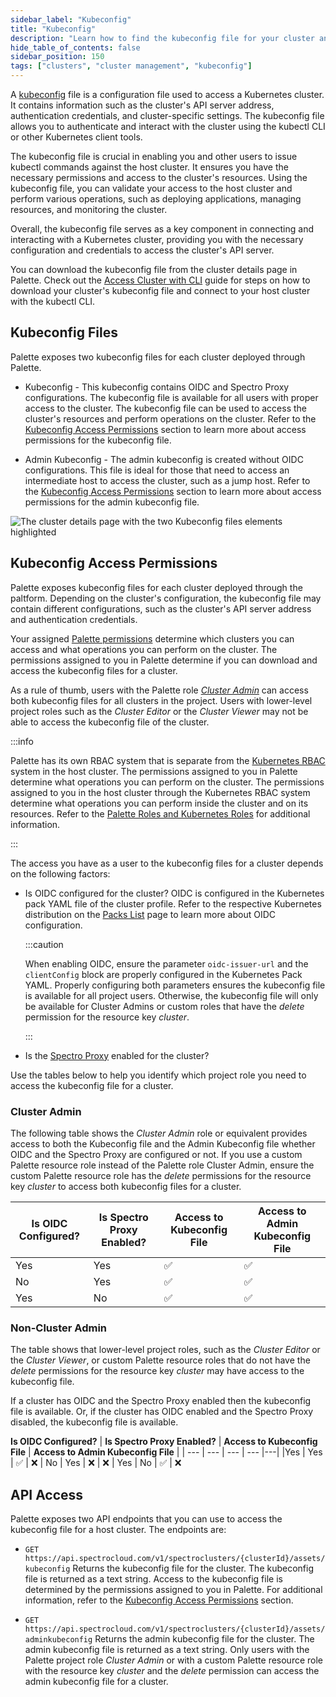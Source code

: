 ```yaml
---
sidebar_label: "Kubeconfig"
title: "Kubeconfig"
description: "Learn how to find the kubeconfig file for your cluster and how permissions are managed."
hide_table_of_contents: false
sidebar_position: 150
tags: ["clusters", "cluster management", "kubeconfig"]
---
```



A [kubeconfig](https://kubernetes.io/docs/concepts/configuration/organize-cluster-access-kubeconfig/) file is a configuration file used to access a Kubernetes cluster. It contains information such as the cluster's API server address, authentication credentials, and cluster-specific settings. The kubeconfig file allows you to authenticate and interact with the cluster using the kubectl CLI or other Kubernetes client tools.


The kubeconfig file is crucial in enabling you and other users to issue kubectl commands against the host cluster. It ensures you have the necessary permissions and access to the cluster's resources. Using the kubeconfig file, you can validate your access to the host cluster and perform various operations, such as deploying applications, managing resources, and monitoring the cluster.

Overall, the kubeconfig file serves as a key component in connecting and interacting with a Kubernetes cluster, providing you with the necessary configuration and credentials to access the cluster's API server.


You can download the kubeconfig file from the cluster details page in Palette. Check out the [Access Cluster with CLI](palette-webctl.md) guide for steps on how to download your cluster's kubeconfig file and connect to your host cluster with the kubectl CLI.

## Kubeconfig Files

Palette exposes two kubeconfig files for each cluster deployed through Palette.


* Kubeconfig - This kubeconfig contains OIDC and Spectro Proxy configurations. The kubeconfig file is available for all users with proper access to the cluster. The kubeconfig file can be used to access the cluster's resources and perform operations on the cluster. Refer to the [Kubeconfig Access Permissions](#kubeconfig-access-permissions) section to learn more about access permissions for the kubeconfig file.


* Admin Kubeconfig - The admin kubeconfig is created without OIDC configurations. This file is ideal for those that need to access an intermediate host to access the cluster, such as a jump host. Refer to the [Kubeconfig Access Permissions](#kubeconfig-access-permissions) section to learn more about access permissions for the admin kubeconfig file.

![The cluster details page with the two Kubeconfig files elements highlighted](/clusters_cluster--management_kubeconfig_cluster-details-kubeconfig-files.png)

## Kubeconfig Access Permissions

Palette exposes kubeconfig files for each cluster deployed through the paltform. Depending on the cluster's configuration, the kubeconfig file may contain different configurations, such as the cluster's API server address and authentication credentials. 

Your assigned [Palette permissions](../../user-management/palette-rbac/project-scope-roles-permissions.md) determine which clusters you can access and what operations you can perform on the cluster. The permissions assigned to you in Palette determine if you can download and access the kubeconfig files for a cluster. 

As a rule of thumb, users with the Palette role [*Cluster Admin*](../../user-management/palette-rbac/project-scope-roles-permissions#cluster) can access both kubeconfig files for all clusters in the project. Users with lower-level project roles such as the  *Cluster Editor* or the *Cluster Viewer* may not be able to access the kubeconfig file of the cluster. 



:::info

Palette has its own RBAC system that is separate from the [Kubernetes RBAC](https://kubernetes.io/docs/reference/access-authn-authz/rbac/) system in the host cluster. The permissions assigned to you in Palette determine what operations you can perform on the cluster. The permissions assigned to you in the host cluster through the Kubernetes RBAC system determine what operations you can perform inside the cluster and on its resources. Refer to the [Palette Roles and Kubernetes Roles](cluster-rbac#palette-roles-and-kubernetes-roles) for additional information.

:::


The access you have as a user to the kubeconfig files for a cluster depends on the following factors:



* Is OIDC configured for the cluster? OIDC is configured in the Kubernetes pack YAML file of the cluster profile. Refer to the respective Kubernetes distribution on the [Packs List](../../integrations/integrations.mdx) page to learn more about OIDC configuration.

  :::caution

    When enabling OIDC, ensure the parameter `oidc-issuer-url` and the `clientConfig` block are properly configured in the Kubernetes Pack YAML. Properly configuring both parameters ensures the kubeconfig file is available for all project users. Otherwise, the kubeconfig file will only be available for Cluster Admins or custom roles that have the *delete* permission for the resource key *cluster*.

  :::


* Is the [Spectro Proxy](../../integrations/frp.md) enabled for the cluster?



Use the tables below to help you identify which project role you need to access the kubeconfig file for a cluster.


### Cluster Admin

The following table shows the *Cluster Admin* role or equivalent provides access to both the Kubeconfig file and the Admin Kubeconfig file whether OIDC and the Spectro Proxy are configured or not. If you use a custom Palette resource role instead of the Palette role Cluster Admin, ensure the custom Palette resource role has the *delete* permissions for the resource key *cluster* to access both kubeconfig files for a cluster.


 **Is OIDC Configured?** | **Is Spectro Proxy Enabled?** | **Access to Kubeconfig File** | **Access to Admin Kubeconfig File** |
 --- | --- | --- | --- |
Yes | Yes | ✅ | ✅ |
No | Yes| ✅ | ✅ |
Yes | No | ✅ | ✅ |

### Non-Cluster Admin

The table shows that lower-level project roles, such as the *Cluster Editor* or the *Cluster Viewer*, or custom Palette resource roles that do not have the *delete* permissions for the resource key *cluster* may have access to the kubeconfig file.

If a cluster has OIDC and the Spectro Proxy enabled then the kubeconfig file is available. Or, if the cluster has OIDC enabled and the Spectro Proxy disabled, the kubeconfig file is available.


 **Is OIDC Configured?** | **Is Spectro Proxy Enabled?** | **Access to Kubeconfig File** | **Access to Admin Kubeconfig File** |
| --- | --- | --- | --- |---|
|Yes | Yes | ✅ | ❌
| No | Yes | ❌ | ❌
| Yes | No | ✅ | ❌


## API Access

Palette exposes two API endpoints that you can use to access the kubeconfig file for a host cluster. The endpoints are:


* `GET https://api.spectrocloud.com/v1/spectroclusters/{clusterId}/assets/kubeconfig`
  Returns the kubeconfig file for the cluster. The kubeconfig file is returned as a text string. Access to the kubeconfig file is determined by the permissions assigned to you in Palette.  For additional information, refer to the [Kubeconfig Access Permissions](#kubeconfig-access-permissions) section. 


* `GET https://api.spectrocloud.com/v1/spectroclusters/{clusterId}/assets/adminkubeconfig`
 Returns the admin kubeconfig file for the cluster. The admin kubeconfig file is returned as a text string. Only users with the Palette project role *Cluster Admin* or with a custom Palette resource role with the resource key *cluster* and the *delete* permission can access the admin kubeconfig file for a cluster.